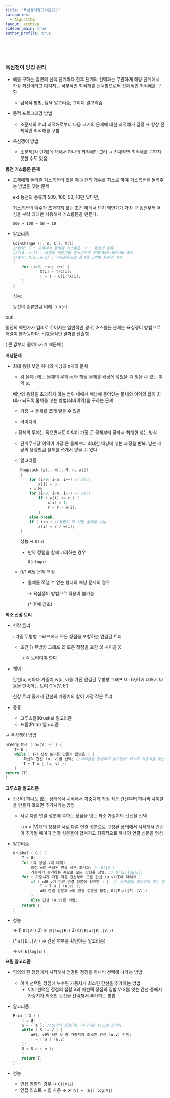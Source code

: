 ```yaml
---
title: "욕심쟁이알고리즘(1)"
categories:
  - Algorithm
layout: archive
sidebar_main: true
author_profile: true
---
```

<br><br>


### 욕심쟁이 방법 원리

- 해를 구하는 일련의 선택 단계마다 전후 단계의 선택과는 무관하게 해당 단계에서 가장 최선이라고 여겨지는 국부적인 최적해를 선택함으로써 전체적인 최적해를 구함
    - 탐욕적 방법, 탐욕 알고리즘, 그리디 알고리즘
    
- 동적 프로그래밍 방법
    - 소문제의 여러 최적해로부터 다음 크기의 문제에 대한 최적해가 결정 → 항상 전체적인 최적해를 구함
    
- 욕심쟁이 방법
    - 소문제(각 단계)에 대해서 하나의 최적해만 고려 → 전체적인 최적해를 구하지 못할 수도 있음

**동전 거스름돈 문제**

- 고객에게 돌려줄 거스름돈이 있을 때 동전의 개수를 최소로 하여 거스름돈을 돌려주는 방법을 찾는 문제
    
    ex) 동전의 종류가 500, 100, 50, 10만 있다면, 
    
    거스름돈의 액수가 초과하지 않는 조건 하에서 단지 액면가가 가장 큰 동전부터 욕심을 부려 최대한 사용해서 거스름돈을 만든다.
    
    `500 → 100 → 50 → 10`
    
- 알고리즘
    
    ```c
    CoinChange (T, n, C[], X[])
    //입력: T : 고객에게 돌려줄 거스름돈, n : 동전의 종류
    //C[0..n-1] : 동전의 액면가를 감소순으로 저장(500→100→50→10)
    //출력: X[0..n-1] : 거스름돈으로 돌려줄 i번째 동전의 개수
    {
    	for (i=0; i<n; i++) {
    			X[i] = T/C[i];
    			T = T - C[i]*X[i];
    	}
    }
    ```
    
    성능:
    
    동전의 종류만큼 비례 → `O(n)`
    

but!

동전의 액면가가 임의로 주어지는 일반적인 경우, 거스름돈 문제는 욕심쟁이 방법으로 해결이 불가능하다. 비효율적인 결과를 산출함

( 큰 값부터 줄여나가기 때문에 )

**배낭문제**

- 최대 용량 M인 하나의 배낭과 n개의 물체
    - 각 물체 `i`에는 물체의 무게 `wi`와 해당 물체를 배낭에 넣었을 때 얻을 수 있는 이익 `pi`
    
    배낭의 용량을 초과하지 않는 범위 내에서 배낭에 들어있는 물체의 이익의 합이 최대가 되도록 물체를 넣는 방법(최대이익)을 구하는 문제
    
    - 가정 → 물체를 쪼개 넣을 수 있음
    
    - 아이디어
    
    → 물체의 무게는 적으면서도 이익이 가장 큰 물체부터 골라서 최대한 넣는 방식
    
    - 단위무게당 이익이 가장 큰 물체부터 최대한 배낭에 넣는 과정을 반복. 남는 배낭의 용량만큼 물체를 쪼개서 넣을 수 있다.
    
    - 알고리즘
        
        ```c
        Knapsack (p[], w[], M, n, x[]) 
        {
        	for (i=0; i<n; i++) // O(n) 
        		x[i] = 0; 
        	r = M;
        	for (i=0; i<n; i++) // O(n)
        		if ( w[i] <= r ) { 
        			x[i] = 1;
        			r = r - w[i]; 
        		}
        	else break;
        	if ( i<n ) //용량이 꽉 차면 물체를 나눔
        		x[i] = r / w[i];
        }
        ```
        
        성능 → `O(n)`
        
        - 만약 정렬을 함께 고려하는 경우
            
            `O(nlogn)`
            
        
    - 0/1 배낭 문제 특징
        - 물체를 쪼갤 수 없는 형태의 배낭 문제의 경우
            
            → 욕심쟁이 방법으로 적용이 불가능
            
            (* 후에 참조)
            
    

**최소 신장 트리**

- 신장 트리
    
    : 가중 무방향 그래프에서 모든 정점을 포함하는 연결된 트리
    
    - 조건 1) 무방향 그래프 2) 모든 정점을 포함 3) 사이클 X
        
        → 즉 트리여야 한다. 
        

- 개념
    
    간선(u, v)마다 가중치 w(u, v)를 가진 연결된 무방향 그래프 G=(V,E)에 대해서 다음을 만족하는 트리 G’=(V, E’)
    
    신장 트리 중에서 간선의 가중치의 합이 가장 작은 트리
    
- 종류
    - 크루스칼(Kruska) 알고리즘
    - 프림(Prim) 알고리즘

→ 욕심쟁이 방법

```c
Greedy_MST ( G=(V, E) ) {
	T← Ø ;
	while ( T가 신장 트리를 만들지 않았음 ) {
		최선의 간선 (u, v)를 선택; //사이클을 형성하지 않으면서 최소의 가중치를 갖는 간선
		T ← T ∪ { (u, v) }; 
	}
return (T); 
}
```

**크루스칼 알고리즘**

- 간선이 하나도 없는 상태에서 시작해서 가중치가 가장 작은 간선부터 하나씩 사이클을 만들지 않으면 추가시키는 방법
    - 서로 다른 연결 성분에 속하는 정점을 잇는 최소 가중치의 간선을 선택
        
        →n = |V|개의 정점을 서로 다른 연결 성분으로 구성된 상태에서 시작해서 간선이 추가될 때마다 연결 성분들이 합쳐지고 최종적으로 하나의 연결 성분을 형성
        
- 알고리즘
    
    ```c
    Kruskal ( G ) {
    	T = Ø;
    	for (각 정점 v에 대해)
    		정점 v로 구성된 연결 성분 초기화; // O(|V|)
    		가중치가 증가하는 순으로 모든 간선을 정렬; // O(|E|log|E|)
    	for ( 가중치가 가장 작은 간선부터 모든 간선 (u,v)∈E에 대해서 )
    		if ( u와 v가 다른 연결 성분에 있으면 ) {  // 사이클을 형성하지 않는 경우 
    			T = T ∪ { (u,v) };
    			u의 연결 성분과 v의 연결 성분을 합침; O(|E|a(|E|,|V|))
    		}
    		else 간선 (u,v)를 버림;
    	return T; 
    }
    ```
    
- 성능
    
    → 1) `O(|V|)` 2) `O(|E|log|E|)` 3) `O(|E|a(|E|,|V|))`
    
    (* `a(|E|,|V|)` → 간선 여부를 확인하는 알고리즘)
    
    ⇒ `O(|E|log|E|)`
    

**프림 알고리즘**

- 임의의 한 정점에서 시작해서 연결된 정점을 하나씩 선택해 나가는 방법
    - 이미 선택된 정점에 부수된 가중치가 최소인 간선을 추가하는 방법
        - 이미 선택된 정점의 집합 S와 미선택 정점의 집합 V-S를 잇는 간선 중에서 가중치가 최소인 간선을 선택해서 추가하는 방법

- 알고리즘
    
    ```c
    Prim ( G ) {
    	T = Ø;
    	S = { a }; //임의의 정점(예, 여기서는 a)으로 초기화 
    	while ( S != V ) {
    		u∈S, v∈V-S인 것 중 가중치가 최소인 간선 (u,v) 선택; 
    		T = T ∪ { (u,v) 
    	};
    	S = S ∪ { v };
    	}
    	return T;
    }
    ```
    
- 성능
    - 인접 행렬의 경우 → `O(|V|2)`
    - 인접 리스트 + 힙 사용 → `O(|V| + |E|) log|V|)`